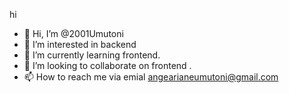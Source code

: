 hi
- 👋 Hi, I’m @2001Umutoni
- 👀 I’m interested in backend 
- 🌱 I’m currently learning frontend.
- 💞️ I’m looking to collaborate on frontend .
- 📫 How to reach me via emial angearianeumutoni@gmail.com

<!---
2001Umutoni/2001Umutoni is a ✨ special ✨ repository because its `README.md` (this file) appears on your GitHub profile.
You can click the Preview link to take a look at your changes.
--->
